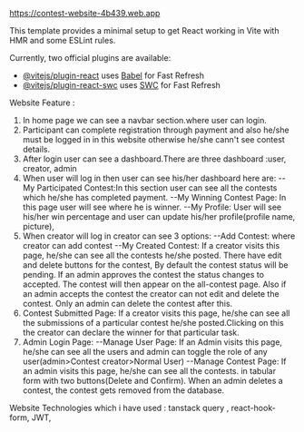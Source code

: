 https://contest-website-4b439.web.app

This template provides a minimal setup to get React working in Vite with HMR and some ESLint rules.

Currently, two official plugins are available:

- [@vitejs/plugin-react](https://github.com/vitejs/vite-plugin-react/blob/main/packages/plugin-react/README.md) uses [Babel](https://babeljs.io/) for Fast Refresh
- [@vitejs/plugin-react-swc](https://github.com/vitejs/vite-plugin-react-swc) uses [SWC](https://swc.rs/) for Fast Refresh


Website Feature :
1. In home page we can see a navbar section.where user can login.
2. Participant can complete registration through payment and also he/she must be logged in in this website otherwise he/she cann't see contest details.
3. After login user can see a dashboard.There are three dashboard :user, creator, admin
4. When user will log in then user can see his/her dashboard here are: 
 --My Participated Contest:In this section user can see all the contests  which he/she has
completed payment.
 --My Winning Contest Page: In this page user will see where he is winner.
 --My Profile: User  will see his/her win percentage and user can update his/her profile(profile name, picture),
 5. When creator will log in creator can see 3 options:
 --Add Contest: where creator can add contest
 --My Created Contest: If a creator visits this page, he/she can see all the
contests he/she posted. There have
edit and delete buttons for the contest, By default the contest status will
be pending. If an admin approves the contest the status changes to
accepted. The contest will then appear on the all-contest page. Also if an
admin accepts the contest the creator can not edit and delete the contest.
Only an admin can delete the contest after this.
6. Contest Submitted Page: If a creator visits this page, he/she can see all
the submissions of a particular contest he/she posted.Clicking on this the creator can declare the winner for that particular task.
7. Admin Login Page:
--Manage User Page: If an Admin visits this page, he/she can see all the users and admin can
toggle the role of any user(admin>Contest creator>Normal User)
--Manage Contest Page: If an admin visits this page, he/she can see all the contests.
 in tabular form with two buttons(Delete and Confirm).  When an admin deletes a contest, the
contest gets removed from the database.


Website Technologies which i have used : tanstack query , react-hook-form, JWT, 
